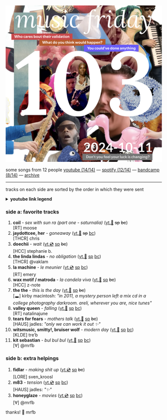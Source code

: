 ![cover collage](./2024-10-11.png)

some songs from 12 people
[youtube (14/14)](<https://youtube.com/playlist?list=PLHKkvq2Z_Nhh0bk_okQmCcscfyArmYYIR>) — [spotify (12/14)](<https://open.spotify.com/playlist/1l2Yt1DLpVzdK96K22vPin>) — [bandcamp (8/14)](<https://www.buymusic.club/list/mrfb-mf103-2024-10-11>) — [archive](https://github.com/mrfb/music-friday/)

---

tracks on each side are sorted by the order in which they were sent

<details><summary><b>youtube link legend</b></summary><ul><li>📼 video</li><li>💿 audio</li><li>🎟️ live</li><li>👢 unofficial</li><li>🤩 fanworks</li></ul></details>

### side a: favorite tracks
1. **coil** - *sex with sun ra (part one - saturnalia)* ([yt.👢](https://youtu.be/bqyytqOY1s8) ~~sp~~ ~~bc~~)<br>[RT] moose
1. **jaydottcee, her** - *goneaway* ([yt.👢](https://youtu.be/MJGkHCGLy8o) ~~sp~~ [bc](https://jaydottcee.bandcamp.com/track/goneaway))<br>[THCR] chris
1. **doechii** - *wait* ([yt.💿](https://youtu.be/oi53alU3TRw) [sp](https://open.spotify.com/track/3bnEbEdttscDToE3I8yOZD) ~~bc~~)<br>[HCC] stephanie b.
1. **the linda lindas** - *no obligation* ([yt.📼](https://youtu.be/aIPiadmsOrA) [sp](https://open.spotify.com/track/5AnKgZ8Ctag36HxyPP5Uzn) [bc](https://thelindalindas.bandcamp.com/track/no-obligation))<br>[THCR] @vaklam
1. **la machine** - *le meunier* ([yt.💿](https://youtu.be/XFs2saFhtQw) [sp](https://open.spotify.com/track/2hgjRYMbcwscOgrbAtGs2q) [bc](https://lamachine36.bandcamp.com/track/le-meunier-2))<br>[RT] emery
1. **wax motif / matroda** - *la candela viva* ([yt.📼](https://youtu.be/2bRAU2rf69A) [sp](https://open.spotify.com/track/1sBbjaujxhI8nw0tBhcYbU) ~~bc~~)<br>[HCC] z-note
1. **the the** - *this is the day* ([yt.📼](https://youtu.be/Nxazmzy0vAo) [sp](https://open.spotify.com/track/3zf2eLN9Yf8ayZO5cn4Xh5) ~~bc~~)<br>[🕳️] kirby macintosh: *"in 2011, a mystery person left a mix cd in a college photography darkroom. areli, wherever you are, nice tunes"*
1. **valley queen** - *falling* ([yt.📼](https://youtu.be/BFo6SLG97Bs) [sp](https://open.spotify.com/track/2IlVZDUD54RTHAQR4DVjBF) [bc](https://valleyqueen.bandcamp.com/track/falling))<br>[RT] natalinajune
1. **tears for fears** - *mothers talk* ([yt.📼](https://youtu.be/5dCD1p0zPbs) [sp](https://open.spotify.com/track/2p87CAEgL7eJzVgNZt2M0J) ~~bc~~)<br>[HAUS] jadles: *"only we can work it out ✨"*
1. **witsmusic, smitty!, bruiser wolf** - *modern day* ([yt.📼](https://youtu.be/NwjEMi6eUL8) [sp](https://open.spotify.com/track/4HNI3USmesEIGVL8GXU7wX) [bc](https://witsandsmitty.bandcamp.com/track/modern-day-feat-bruiser-wolf))<br>[KLDE] tre’b
1. **kit sebastian** - *bul bul bul* ([yt.📼](https://youtu.be/jeKVzqfWXJg) [sp](https://open.spotify.com/track/7kSRBKkO3wgFGNsRqlDkNE) [bc](https://kitsebastian.bandcamp.com/track/bul-bul-bul))<br>[∀] @mrfb

### side b: extra helpings
1. **fidlar** - *making shit up* ([yt.💿](https://youtu.be/ulJzdUf05SM) [sp](https://open.spotify.com/track/55VerSpSb8d9MkBtzFEHOq) ~~bc~~)<br>[LORE] sven_kroosl
1. **m83** - *tension* ([yt.💿](https://youtu.be/6WOQEJGyKUM) [sp](https://open.spotify.com/track/5MVy0yn549OyGDppI4z1CJ) [bc](https://ilovem83.bandcamp.com/track/tension))<br>[HAUS] jadles: *"✨"*
1. **honeyglaze** - *movies* ([yt.💿](https://youtu.be/81n-9v4fx40) [sp](https://open.spotify.com/track/2RTZ724K7mKoIQKjeh9bpL) [bc](https://honeyglazehoneyglaze.bandcamp.com/track/movies))<br>[∀] @mrfb

thanks! 💖 mrfb